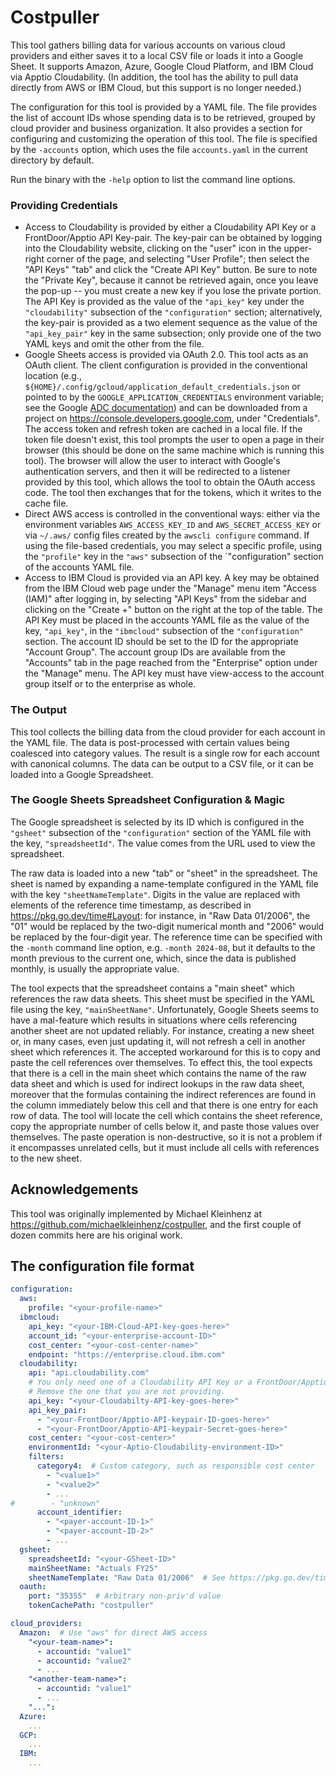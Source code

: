 # Costpuller

This tool gathers billing data for various accounts on various cloud
providers and either saves it to a local CSV file or loads it into a Google
Sheet.  It supports Amazon, Azure, Google Cloud Platform, and IBM Cloud via
Apptio Cloudability.  (In addition, the tool has the ability to pull data
directly from AWS or IBM Cloud, but this support is no longer needed.)

The configuration for this tool is provided by a YAML file.  The file
provides the list of account IDs whose spending data is to be retrieved,
grouped by cloud provider and business organization.  It also provides a
section for configuring and customizing the operation of this tool.  The file
is specified by the `-accounts` option, which uses the file `accounts.yaml`
in the current directory by default.

Run the binary with the `-help` option to list the command line options.

### Providing Credentials

 - Access to Cloudability is provided by either a Cloudability API Key or a
   FrontDoor/Apptio API Key-pair.  The key-pair can be obtained by logging into
   the Cloudability website, clicking on the "user" icon in the upper-right
   corner of the page, and selecting "User Profile"; then select the "API Keys"
   "tab" and click the "Create API Key" button.  Be sure to note the "Private
   Key", because it cannot be retrieved again, once you leave the pop-up -- you
   must create a new key if you lose the private portion.  The API Key is
   provided as the value of the `"api_key"` key under the `"cloudability"`
   subsection of the `"configuration"` section; alternatively, the key-pair is
   provided as a two element sequence as the value of the `"api_key_pair"` key
   in the same subsection; only provide one of the two YAML keys and omit the
   other from the file.
 - Google Sheets access is provided via OAuth 2.0.  This tool acts as an
   OAuth client.  The client configuration is provided in the conventional
   location (e.g., `${HOME}/.config/gcloud/application_default_credentials.json`
   or pointed to by the `GOOGLE_APPLICATION_CREDENTIALS` environment variable;
   see the Google [ADC documentation](https://cloud.google.com/docs/authentication/set-up-adc-local-dev-environment))
   and can be downloaded from a project on https://console.developers.google.com,
   under "Credentials".  The access token and refresh token are cached in a
   local file.  If the token file doesn't exist, this tool prompts the user to
   open a page in their browser (this should be done on the same machine
   which is running this tool).  The browser will allow the user to interact
   with Google's authentication servers, and then it will be redirected to a
   listener provided by this tool, which allows the tool to obtain the
   OAuth access code.  The tool then exchanges that for the tokens, which it
   writes to the cache file.
 - Direct AWS access is controlled in the conventional ways:  either via the
   environment variables `AWS_ACCESS_KEY_ID` and `AWS_SECRET_ACCESS_KEY` or via
   `~/.aws/` config files created by the `awscli configure` command.  If using
   the file-based credentials, you may select a specific profile, using the
   `"profile"` key in the `"aws"` subsection of the `"configuration" section
   of the accounts YAML file.
 - Access to IBM Cloud is provided via an API key.  A key may be obtained
   from the IBM Cloud web page under the "Manage" menu item "Access (IAM)"
   after logging in, by selecting "API Keys" from the sidebar and clicking on
   the "Create +" button on the right at the top of the table.  The API Key
   must be placed in the accounts YAML file as the value of the key,
   `"api_key"`, in the `"ibmcloud"` subsection of the `"configuration"`
   section.  The account ID should be set to the ID for the appropriate
   "Account Group".  The account group IDs are available from the "Accounts"
   tab in the page reached from the "Enterprise" option under the "Manage"
   menu.  The API key must have view-access to the account group itself or to
   the enterprise as whole.

### The Output

   This tool collects the billing data from the cloud provider for each
   account in the YAML file.  The data is post-processed with certain values
   being coalesced into category values.  The result is a single row for
   each account with canonical columns.  The data can be output to a CSV
   file, or it can be loaded into a Google Spreadsheet.

### The Google Sheets Spreadsheet Configuration & Magic

   The Google spreadsheet is selected by its ID which is configured in the
   `"gsheet"` subsection of the `"configuration"` section of the YAML file with
   the key, `"spreadsheetId"`.  The value comes from the URL used to view the
   spreadsheet.

   The raw data is loaded into a new "tab" or "sheet" in the spreadsheet.
   The sheet is named by expanding a name-template configured in the YAML
   file with the key `"sheetNameTemplate"`.  Digits in the value are replaced
   with elements of the reference time timestamp, as described in
   https://pkg.go.dev/time#Layout: for instance, in "Raw Data 01/2006", the
   "01" would be replaced by the two-digit numerical month and "2006" would
   be replaced by the four-digit year.  The reference time can be specified
   with the `-month` command line option, e.g. `-month 2024-08`, but it
   defaults to the month previous to the current one, which, since the data is
   published monthly, is usually the appropriate value.

   The tool expects that the spreadsheet contains a "main sheet" which
   references the raw data sheets.  This sheet must be specified in the YAML
   file using the key, `"mainSheetName"`.  Unfortunately, Google Sheets seems
   to have a mal-feature which results in situations where cells referencing
   another sheet are not updated reliably.  For instance, creating a new
   sheet or, in many cases, even just updating it, will not refresh a cell
   in another sheet which references it.  The accepted workaround for this is
   to copy and paste the cell references over themselves.  To effect
   this, the tool expects that there is a cell in the main sheet which
   contains the name of the raw data sheet and which is used for indirect
   lookups in the raw data sheet, moreover that the formulas containing the
   indirect references are found in the column immediately below this cell
   and that there is one entry for each row of data.  The tool will locate
   the cell which contains the sheet reference, copy the appropriate number
   of cells below it, and paste those values over themselves.  The paste
   operation is non-destructive, so it is not a problem if it encompasses
   unrelated cells, but it must include all cells with references to the
   new sheet.

## Acknowledgements

This tool was originally implemented by Michael Kleinhenz at 
https://github.com/michaelkleinhenz/costpuller, and the first couple of
dozen commits here are his original work.

## The configuration file format

```yaml
configuration:
  aws:
    profile: "<your-profile-name>"
  ibmcloud:
    api_key: "<your-IBM-Cloud-API-key-goes-here>"
    account_id: "<your-enterprise-account-ID>"
    cost_center: "<your-cost-center-name>"
    endpoint: "https://enterprise.cloud.ibm.com"
  cloudability:
    api: "api.cloudability.com"
    # You only need one of a Cloudability API Key or a FrontDoor/Apptio Key-pair.
    # Remove the one that you are not providing.
    api_key: "<your-Cloudabilty-API-key-goes-here>"
    api_key_pair:
      - "<your-FrontDoor/Apptio-API-keypair-ID-goes-here>"
      - "<your-FrontDoor/Apptio-API-keypair-Secret-goes-here>"
    cost_center: "<your-cost-center>"
    environmentId: "<your-Aptio-Cloudability-environment-ID>"
    filters:
      category4:  # Custom category, such as responsible cost center
        - "<value1>"
        - "<value2>"
        - ...
#        - "unknown"
      account_identifier:
        - "<payer-account-ID-1>"
        - "<payer-account-ID-2>"
        - ...
  gsheet:
    spreadsheetId: "<your-GSheet-ID>"
    mainSheetName: "Actuals FY25"
    sheetNameTemplate: "Raw Data 01/2006"  # See https://pkg.go.dev/time#Layout
  oauth:
    port: "35355"  # Arbitrary non-priv'd value
    tokenCachePath: "costpuller"

cloud_providers:
  Amazon:  # Use "aws" for direct AWS access
    "<your-team-name>":
      - accountid: "value1"
      - accountid: "value2"
      - ...
    "<another-team-name>":
      - accountid: "value1"
      - ...
    "...":
  Azure:
    ...
  GCP:
    ...
  IBM:
    ...
```
